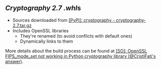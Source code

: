 *Cryptography 2.7* *.whl*s
--------------------------

- Sources downloaded from [[PyPI]: cryptography - cryptography-2.7.tar.gz](https://files.pythonhosted.org/packages/c2/95/f43d02315f4ec074219c6e3124a87eba1d2d12196c2767fadfdc07a83884/cryptography-2.7.tar.gz)
- Includes OpenSSL libraries
    - They're renamed (to avoid conflicts with default ones)
    - Dynamically links to them

More details about the build process can be found at [[SO]: OpenSSL FIPS\_mode\_set not working in Python cryptography library (@CristiFati's answer)](https://stackoverflow.com/questions/58228435/openssl-fips-mode-set-not-working-in-python-cryptography-library/58311407#58311407).


